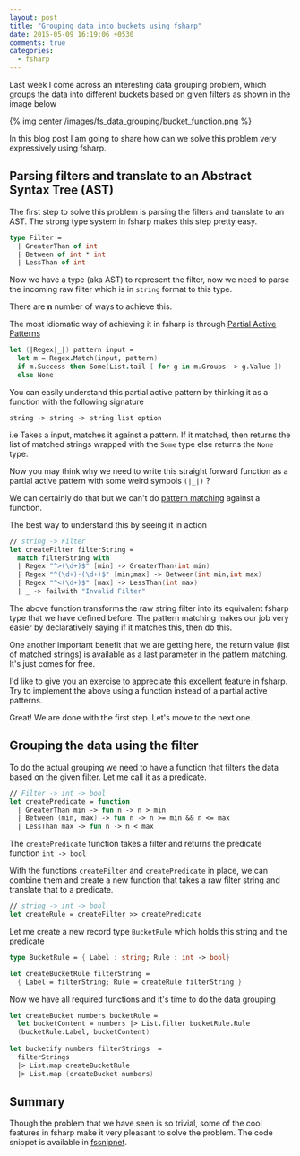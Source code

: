 ```yaml
---
layout: post
title: "Grouping data into buckets using fsharp"
date: 2015-05-09 16:19:06 +0530
comments: true
categories: 
  - fsharp
---
```


Last week I come across an interesting data grouping problem, which groups the data into different buckets based on given filters as shown in the image below

{% img center /images/fs_data_grouping/bucket_function.png %}

In this blog post I am going to share how can we solve this problem very expressively using fsharp.

## Parsing filters and translate to an Abstract Syntax Tree (AST)

The first step to solve this problem is parsing the filters and translate to an AST. The strong type system in fsharp makes this step pretty easy.

```fsharp
type Filter = 
  | GreaterThan of int 
  | Between of int * int 
  | LessThan of int
```

Now we have a type (aka AST) to represent the filter, now we need to parse the incoming raw filter which is in ```string``` format to this type.

There are **n** number of ways to achieve this.

The most idiomatic way of achieving it in fsharp is through [Partial Active Patterns](http://en.wikibooks.org/wiki/F_Sharp_Programming/Active_Patterns#Partial_Active_Patterns)

```fsharp
let (|Regex|_|) pattern input =
  let m = Regex.Match(input, pattern)
  if m.Success then Some(List.tail [ for g in m.Groups -> g.Value ])
  else None
```

You can easily understand this partial active pattern by thinking it as a function with the following signature

```
string -> string -> string list option
```

i.e Takes a input, matches it against a pattern. If it matched, then returns the list of matched strings wrapped with the ```Some``` type else returns the ```None``` type.

Now you may think why we need to write this straight forward function as a partial active pattern with some weird symbols ```(|_|)``` ?

We can certainly do that but we can't do [pattern matching](http://fsharpforfunandprofit.com/posts/match-expression/) against a function. 

The best way to understand this by seeing it in action

```fsharp
// string -> Filter
let createFilter filterString =
  match filterString with    
  | Regex "^>(\d+)$" [min] -> GreaterThan(int min)
  | Regex "^(\d+)-(\d+)$" [min;max] -> Between(int min,int max)
  | Regex "^<(\d+)$" [max] -> LessThan(int max)
  | _ -> failwith "Invalid Filter"
```

The above function transforms the raw string filter into its equivalent fsharp type that we have defined before. The pattern matching makes our job very easier by declaratively saying if it matches this, then do this.

One another important benefit that we are getting here, the return value (list of matched strings) is available as a last parameter in the pattern matching. It's just comes for free. 

I'd like to give you an exercise to appreciate this excellent feature in fsharp. Try to implement the above using a function instead of a partial active patterns. 

Great! We are done with the first step. Let's move to the next one.

## Grouping the data using the filter

To do the actual grouping we need to have a function that filters the data based on the given filter. Let me call it as a predicate.

```fsharp
// Filter -> int -> bool
let createPredicate = function
  | GreaterThan min -> fun n -> n > min
  | Between (min, max) -> fun n -> n >= min && n <= max
  | LessThan max -> fun n -> n < max
```

The ```createPredicate``` function takes a filter and returns the predicate function ```int -> bool```

With the functions ```createFilter``` and ```createPredicate``` in place, we can combine them and create a new function that takes a raw filter string and translate that to a predicate. 

```fsharp
// string -> int -> bool
let createRule = createFilter >> createPredicate
```
Let me create a new record type ```BucketRule``` which holds this string and the predicate

```fsharp
type BucketRule = { Label : string; Rule : int -> bool}

let createBucketRule filterString =
  { Label = filterString; Rule = createRule filterString }
``` 

Now we have all required functions and it's time to do the data grouping

```fsharp
let createBucket numbers bucketRule =
  let bucketContent = numbers |> List.filter bucketRule.Rule
  (bucketRule.Label, bucketContent)
         
let bucketify numbers filterStrings  =
  filterStrings 
  |> List.map createBucketRule
  |> List.map (createBucket numbers)
```

## Summary

Though the problem that we have seen is so trivial, some of the cool features in fsharp make it very pleasant to solve the problem. The code snippet is available in [fssnipnet](http://fssnip.net/qZ).
